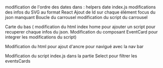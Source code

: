 modification de l'ordre des dates dans : helpers date index.js
modifications des infos du SVG au format React
Ajout de Id sur chaque élément focus du json manquant
Boucle du carrousel
modification du script du carrousel

Carte du bas ( modification du html index home pour ajouter un script pour recuperer
chaque infos du json. Modification du composant EventCard pour integrer les modifications du script)

Modification du html pour ajout d'ancre pour navigué avec la nav bar

Modification du script index.js dans la partie Select pour filtrer les eventsCards
